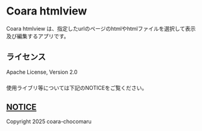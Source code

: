 # Coara htmlview

Coara htmlview は、指定したurlのページのhtmlやhtmlファイルを選択して表示及び編集するアプリです。


## ライセンス
Apache License, Version 2.0
###
使用ライブリ等については下記のNOTICEをご覧ください。
#####
[NOTICE](./NOTICE.md)  
---
Copyright 2025 coara-chocomaru
